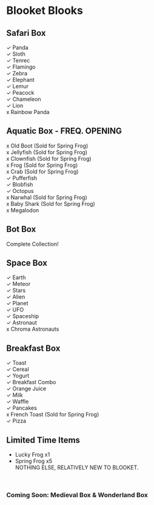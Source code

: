 # Blooket Blooks
## Safari Box
✓ Panda<br>
✓ Sloth<br>
✓ Tenrec<br>
✓ Flamingo<br>
✓ Zebra<br>
✓ Elephant<br>
✓ Lemur<br>
✓ Peacock<br>
✓ Chameleon<br>
✓ Lion<br>
x Rainbow Panda
## Aquatic Box - FREQ. OPENING
x Old Boot (Sold for Spring Frog)<br>
x Jellyfish (Sold for Spring Frog)<br>
x Clownfish (Sold for Spring Frog)<br>
x Frog (Sold for Spring Frog)<br>
x Crab (Sold for Spring Frog)<br>
✓ Pufferfish<br>
✓ Blobfish<br>
✓ Octopus<br>
x Narwhal (Sold for Spring Frog)<br>
x Baby Shark (Sold for Spring Frog)<br>
x Megalodon
## Bot Box
Complete Collection!
## Space Box
✓ Earth<br>
✓ Meteor<br>
✓ Stars<br>
✓ Alien<br>
✓ Planet<br>
✓ UFO<br>
✓ Spaceship<br>
✓ Astronaut<br>
x Chroma Astronauts
## Breakfast Box
✓ Toast<br>
✓ Cereal<br>
✓ Yogurt<br>
✓ Breakfast Combo<br>
✓ Orange Juice<br>
✓ Milk<br>
✓ Waffle<br>
✓ Pancakes<br>
x French Toast (Sold for Spring Frog)<br>
✓ Pizza
## Limited Time Items
- Lucky Frog x1
- Spring Frog x5<br>
NOTHING ELSE, RELATIVELY NEW TO BLOOKET.<br>
<br>

### Coming Soon: Medieval Box & Wonderland Box
